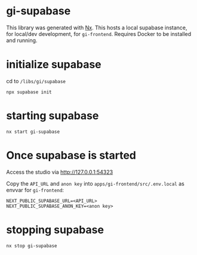 # gi-supabase

This library was generated with [Nx](https://nx.dev).
This hosts a local supabase instance, for local/dev development, for `gi-frontend`.
Requires Docker to be installed and running.

# initialize supabase

cd to `/libs/gi/supabase`

```
npx supabase init
```

# starting supabase

```
nx start gi-supabase
```

# Once supabase is started

Access the studio via http://127.0.0.1:54323

Copy the `API_URL` and `anon key` into `apps/gi-frontend/src/.env.local` as envvar for `gi-frontend`:

```
NEXT_PUBLIC_SUPABASE_URL=<API_URL>
NEXT_PUBLIC_SUPABASE_ANON_KEY=<anon key>
```

# stopping supabase

```
nx stop gi-supabase
```
